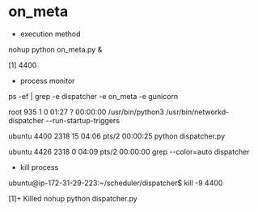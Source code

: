 # on_meta
* execution method

nohup python on_meta.py &

[1] 4400

* process monitor

ps -ef | grep -e dispatcher -e on_meta -e gunicorn

root       935     1  0 01:27 ?        00:00:00 /usr/bin/python3 /usr/bin/networkd-dispatcher --run-startup-triggers

ubuntu    4400  2318 15 04:06 pts/2    00:00:25 python dispatcher.py

ubuntu    4426  2318  0 04:09 pts/2    00:00:00 grep --color=auto dispatcher

* kill process

ubuntu@ip-172-31-29-223:~/scheduler/dispatcher$ kill -9 4400

[1]+  Killed                  nohup python dispatcher.py
